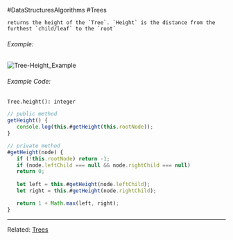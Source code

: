 #DataStructuresAlgorithms #Trees 

```ad-summary
returns the height of the `Tree`. `Height` is the distance from the furthest `child/leaf` to the `root`
```


###### Example:
![Tree-Height_Example](Tree-Height_Example.png)


###### Example Code:
`Tree.height(): integer`

```javascript
// public method
getHeight() {
   console.log(this.#getHeight(this.rootNode));
}

// private method
#getHeight(node) {
   if (!this.rootNode) return -1;
   if (node.leftChild === null && node.rightChild === null)
   return 0;
    
   let left = this.#getHeight(node.leftChild);
   let right = this.#getHeight(node.rightChild);

   return 1 + Math.max(left, right);
}
```

---
Related: [Trees](Trees.md)